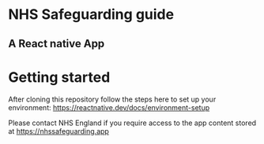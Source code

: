 # NHS Safeguarding guide

## A React native App

# Getting started

After cloning this repository follow the steps here to set up your environment: https://reactnative.dev/docs/environment-setup

Please contact NHS England if you require access to the app content stored at https://nhssafeguarding.app

